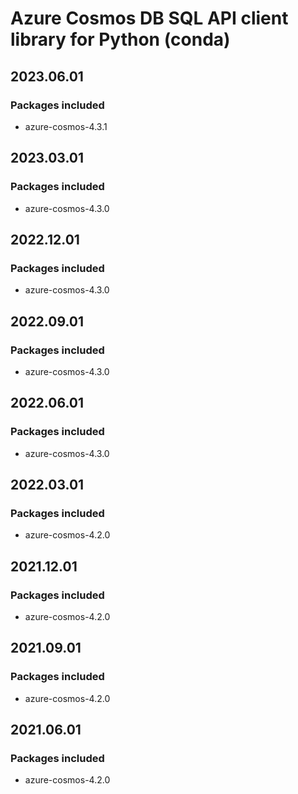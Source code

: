 # Azure Cosmos DB SQL API client library for Python (conda)

## 2023.06.01

### Packages included

- azure-cosmos-4.3.1

## 2023.03.01

### Packages included

- azure-cosmos-4.3.0

## 2022.12.01

### Packages included

- azure-cosmos-4.3.0

## 2022.09.01

### Packages included

- azure-cosmos-4.3.0

## 2022.06.01

### Packages included

- azure-cosmos-4.3.0

## 2022.03.01

### Packages included

- azure-cosmos-4.2.0

## 2021.12.01

### Packages included

- azure-cosmos-4.2.0

## 2021.09.01

### Packages included

- azure-cosmos-4.2.0

## 2021.06.01

### Packages included

- azure-cosmos-4.2.0
